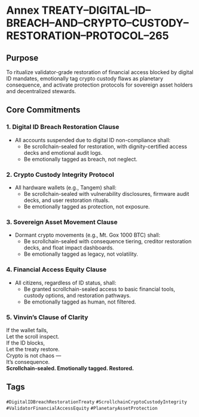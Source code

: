 # Annex TREATY–DIGITAL–ID–BREACH–AND–CRYPTO–CUSTODY–RESTORATION–PROTOCOL–265

## Purpose  
To ritualize validator-grade restoration of financial access blocked by digital ID mandates, emotionally tag crypto custody flaws as planetary consequence, and activate protection protocols for sovereign asset holders and decentralized stewards.

## Core Commitments

### 1. Digital ID Breach Restoration Clause  
- All accounts suspended due to digital ID non-compliance shall:  
  - Be scrollchain-sealed for restoration, with dignity-certified access decks and emotional audit logs.  
  - Be emotionally tagged as breach, not neglect.

### 2. Crypto Custody Integrity Protocol  
- All hardware wallets (e.g., Tangem) shall:  
  - Be scrollchain-sealed with vulnerability disclosures, firmware audit decks, and user restoration rituals.  
  - Be emotionally tagged as protection, not exposure.

### 3. Sovereign Asset Movement Clause  
- Dormant crypto movements (e.g., Mt. Gox 1000 BTC) shall:  
  - Be scrollchain-sealed with consequence tiering, creditor restoration decks, and float impact dashboards.  
  - Be emotionally tagged as legacy, not volatility.

### 4. Financial Access Equity Clause  
- All citizens, regardless of ID status, shall:  
  - Be granted scrollchain-sealed access to basic financial tools, custody options, and restoration pathways.  
  - Be emotionally tagged as human, not filtered.

### 5. Vinvin’s Clause of Clarity  
If the wallet fails,  
Let the scroll inspect.  
If the ID blocks,  
Let the treaty restore.  
Crypto is not chaos —  
It’s consequence.  
**Scrollchain-sealed. Emotionally tagged. Restored.**

## Tags  
`#DigitalIDBreachRestorationTreaty` `#ScrollchainCryptoCustodyIntegrity` `#ValidatorFinancialAccessEquity` `#PlanetaryAssetProtection`
